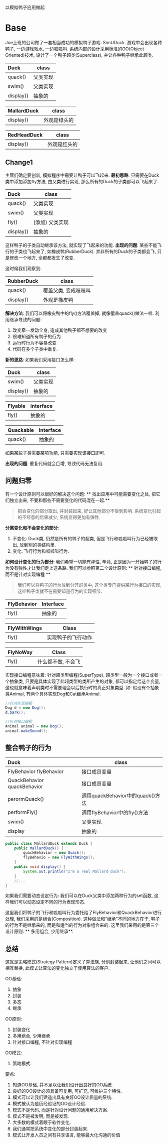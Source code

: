以模拟鸭子应用做起

# Base

Joe上班的公司做了一套相当成功的模拟鸭子游戏: SimUDuck. 游戏中会出现各种鸭子, 一边游戏戏水, 一边呱呱叫. 系统内部的设计采用标准的OO(Object Oriented)技术, 设计了一个鸭子超类(Superclass), 并让各种鸭子继承此超类.

| Duck      | class |
|:----------|-------|
| quack()   | 父类实现  |
| swim()    | 父类实现  |
| display() | 抽象的   |

| MallardDuck | class  |
|:------------|--------|
| display()   | 外观是绿头的 |

| RedHeadDuck | class  |
|:------------|--------|
| display()   | 外观是红头的 |

## Change1

主管们确定要创新, 模拟程序中需要让鸭子可以飞起来.
**最初思路**: 只需要在Duck类中添加添加fly方法, 由父类进行实现, 那么所有的Duck的子类都可以飞起来了.

| Duck      |   class   |
|:----------|-----------|
| quack()   | 父类实现      |
| swim()    | 父类实现      |
| fly()     | (添加) 父类实现 |
| display() | 抽象的       |

这样鸭子的子类自动继承该方法, 就实现了飞起来的功能.
**出现的问题**: 某些不能飞行的子类也飞起来了, 如橡皮鸭(RubberDuck). 并非所有的Duck的子类都会飞, 只是修改一个地方, 全都都发生了改变.

这时候我们观察到:

| RubberDuck |    class    |
|:-----------|-------------|
| quack()    | 覆盖父类, 变成吱吱叫 |
| display()  | 外观是橡皮鸭      |

**解决方法**: 我们可以将橡皮鸭中的fly()方法覆盖掉, 就像覆盖quack()做法一样.
利用继承导致的问题:
1. 改变牵一发动全身, 造成其他鸭子都不想要的改变
2. 很难知道所有鸭子的行为
3. 运行时行为不容易改变
4. 代码在多个子类中重复.

**新的思路**: 如果我们采用接口怎么样:

| Duck      | class |
|:----------|-------|
| swim()    | 父类实现  |
| display() | 抽象的   |

| Flyable | interface |
|:--------|-----------|
| fly()   | 抽象的       |

| Quackable | interface |
|:----------|-----------|
| quack()   | 抽象的       |

如果某些子类需要某项功能, 只需要实现该接口即可.

**出现的问题**: 重复代码就会巨增, 导致代码无法复用.

## 问题归零

有一个设计原则可以很好的解决这个问题:
** 找出应用中可能需要变化之处, 把它们独立出来, 不要和那些不需要变化的代码混在一起.**

> 把会变化的部分取出, 并封装起来, 好让其他部分不受到影响. 系统变化引起的不经意的后果减少, 系统变得更加有弹性.

**分离变化和不会变化的部分**:
1. 不变化: Duck类, 仍然是所有的鸭子的超类, 但是飞行和呱呱叫行为已经被取出, 放到别的类结构里.
2. 变化: 飞行行为和呱呱叫行为.

**如何设计变化的行为部分**:
我们希望一切能有弹性, 毕竟, 正是因为一开始鸭子的行为没有弹性才让我们走上这条路. 我们可以参照第二个设计原则:
** 针对接口编程, 而不是针对实现编程 **

> 我们可以将鸭子的行为放到分开的类中, 这个类专门提供某行为接口的实现, 这样鸭子类就不在需要知道行为的实现细节.

| FlyBehavior | Interface |
|:------------|-----------|
| fly()       | 抽象的       |

| FlyWithWings |   Class   |
|:-------------|-----------|
| fly()        | 实现鸭子的飞行动作 |

| FlyNoWay |   Class    |
|:---------|------------|
| fly()    | 什么都不做, 不会飞 |

实现接口编程意味着: 针对超类型编程(SuperType). 超类型一般为一个接口或者一个抽象类, 只要是具体实现了此超类型的类所产生的对象, 都可以指定给这个变量, 这也就意味着声明类时不需要理会以后执行时的真正对象类型. 如: 假设有个抽象类Animal, 有两个具体实现Dog和Cat继承Animal.

```java
//针对实现编程
Dog d = new Dog();
d.bark();

//针对接口编程
Animal animal = new Dog();
animal.makeSound();
```

## 整合鸭子的行为

| Duck                        |           class            |
|:----------------------------|----------------------------|
| FlyBehavior flyBehavior     | 接口成员变量                     |
| QuackBehavior quackBehavior | 接口成员变量                     |
| perormQuack()               | 调用quackBehavior中的quack()方法 |
| performFly()                | 调用flyBehavior中的fly()方法     |
| swim()                      | 父类实现                       |
| display                     | 抽象的                        |

```java
public class MallardDuck extends Duck {
	public MallardDuck() {
    	quackBehavior = new Quack();
        flyBehavio = new FlyWithWings();
    }
    public void display() {
    	System.out.println("I'm a real Mallard duck");
    }
    //...
}
```

如果我们需要动态设定行为: 我们可以在Duck父类中添加两种行为的set函数, 这样我们可以动态设定不同的行为表现形态.

这里我们将鸭子的飞行和呱呱叫行为委托给了FlyBehavior和QuackBehavior进行处理, 我们采用的是组合(Composition). 这种做法和"继承"不同的地方在于, 鸭子的行为不是继承来的, 而是和适当的行为对象组合来的. 这里我们采用的是第三个设计原则:
** 多用组合, 少用继承**.

## 总结

这就是策略模式(Strategy Pattern)定义了算法族, 分别封装起来, 让他们之间可以相互替换, 此模式让算法的变化独立于使用算法的客户.

OO基础:
1. 抽象
2. 封装
3. 多态
4. 继承

OO原则:
1. 封装变化
2. 多用组合, 少用继承
3. 针对接口编程, 不针对实现编程

OO模式:
1. 策略模式.

要点:
1. 知道OO基础, 并不足以让我们设计出良好的OO系统.
2. 良好的OO设计必须具备可复用, 可扩充, 可维护三个特性.
3. 模式可以让我们建造出具有良好OO设计质量的系统.
4. 模式被认为是历经验证的OO设计经验.
5. 模式不是代码, 而是针对设计问题的通用解决方案.
6. 模式不是被发明, 而是被发现.
7. 大多数的模式着眼于软件变化.
8. 我们通常把系统中变化的部分封装起来.
9. 模式让开发人员之间有共享语言, 能够最大化沟通的价值

